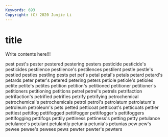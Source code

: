 ```yaml
---
Keywords: 693
Copyright: (C) 2020 Junjie Li
---
```


# title

Write contents here!!!
 
pest 
pest's
pester 
pestered 
pestering 
pesters 
pesticide 
pesticide's 
pesticides 
pestilence 
pestilence's 
pestilences
pestilent 
pestle 
pestle's 
pestled 
pestles 
pestling 
pests 
pet 
pet's 
petal
petal's 
petals 
petard 
petard's 
petards 
peter 
peter's 
petered 
petering 
peters
petiole 
petiole's 
petioles 
petite 
petite's 
petites 
petition 
petition's 
petitioned 
petitioner
petitioner's 
petitioners 
petitioning 
petitions 
petrel 
petrel's 
petrels 
petrifaction 
petrifaction's 
petrified
petrifies 
petrify 
petrifying 
petrochemical 
petrochemical's 
petrochemicals 
petrol 
petrol's 
petrolatum 
petrolatum's
petroleum 
petroleum's 
pets 
petted 
petticoat 
petticoat's 
petticoats 
pettier 
pettiest 
pettifog
pettifogged 
pettifogger 
pettifogger's 
pettifoggers 
pettifogging 
pettifogs 
pettily 
pettiness 
pettiness's 
petting
petty 
petulance 
petulance's 
petulant 
petulantly 
petunia 
petunia's 
petunias 
pew 
pew's
pewee 
pewee's 
pewees 
pews 
pewter 
pewter's 
pewters 

